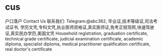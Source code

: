 # cus
户口落户 Contact Us 联系我们: Telegram:@abc362, 毕业证,技术等级证,司法考试证书, 学历文凭,专科文凭,执业医师资格证,真实医师证,免考正规驾照,快速驾驶证,真实民办学历,美国文凭 Household registration, graduation certificate, technical grade certificate, judicial examination certificate, academic diploma, specialist diploma, medical practitioner qualification certificate, real doctor's certificate
